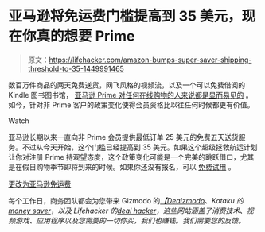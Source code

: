 # 亚马逊将免运费门槛提高到 35 美元，现在你真的想要 Prime

> 原文：<https://lifehacker.com/amazon-bumps-super-saver-shipping-threshold-to-35-1449991465>

数百万件商品的两天免费送货，网飞风格的视频流，以及一个可以免费借阅的 Kindle 图书图书馆， [亚马逊 Prime 对任何在线购物的人来说都是显而易见的](https://lifehacker.com/is-amazon-prime-worth-it-1038496234) 。如今，针对非 Prime 客户的政策变化使得会员资格比以往任何时候都更有价值。

Watch

亚马逊长期以来一直向非 Prime 会员提供最低订单 25 美元的免费五天送货服务。不过从今天开始，这个门槛已经提高到 35 美元。如果这个超级拯救航运计划让你对注册 Prime 持观望态度，这个政策变化可能是一个完美的跳跃借口，尤其是在假日购物季节即将到来的时候。如果你还没有报名，可以 [免费试用](http://www.amazon.com/Amazon-Services-LLC-Prime/dp/B00DBYBNEE?asc_campaign=InlineText&asc_refurl=https://lifehacker.com/amazon-bumps-super-saver-shipping-threshold-to-35-1449991465&asc_source=&tag=kinjalifehackerlink-20) 。

[更改为亚马逊免运费](http://www.amazon.com/gp/feature.html/?asc_campaign=InlineText&asc_refurl=https://lifehacker.com/amazon-bumps-super-saver-shipping-threshold-to-35-1449991465&asc_source=&docId=1001427161&tag=kinjalifehackerlink-20)

每个工作日，商务团队都会为您带来 Gizmodo 的[*【Dealzmodo*](http://gizmodo.com/dealzmodo)*、Kotaku 的*[*money saver*](http://kotaku.com/moneysaver)*，以及 Lifehacker 的*[*deal hacker*](http://lifehacker.com/dealhacker)*，这些网站涵盖了消费技术、视频游戏、应用程序以及您需要的一切你买，我们也赚钱。我们需要您的反馈。*